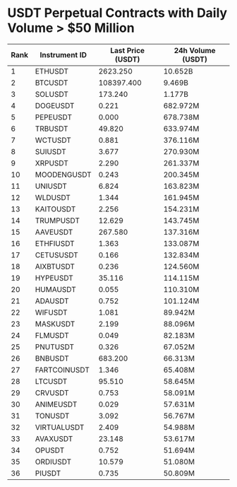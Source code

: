 # USDT Perpetual Contracts with Daily Volume > $50 Million

| Rank | Instrument ID | Last Price (USDT) | 24h Volume (USDT) |
|------|---------------|-------------------|-------------------|
| 1 | ETHUSDT | 2623.250 | 10.652B |
| 2 | BTCUSDT | 108397.400 | 9.469B |
| 3 | SOLUSDT | 173.240 | 1.177B |
| 4 | DOGEUSDT | 0.221 | 682.972M |
| 5 | PEPEUSDT | 0.000 | 678.738M |
| 6 | TRBUSDT | 49.820 | 633.974M |
| 7 | WCTUSDT | 0.881 | 376.116M |
| 8 | SUIUSDT | 3.677 | 270.930M |
| 9 | XRPUSDT | 2.290 | 261.337M |
| 10 | MOODENGUSDT | 0.243 | 200.345M |
| 11 | UNIUSDT | 6.824 | 163.823M |
| 12 | WLDUSDT | 1.344 | 161.945M |
| 13 | KAITOUSDT | 2.256 | 154.231M |
| 14 | TRUMPUSDT | 12.629 | 143.745M |
| 15 | AAVEUSDT | 267.580 | 137.316M |
| 16 | ETHFIUSDT | 1.363 | 133.087M |
| 17 | CETUSUSDT | 0.166 | 132.834M |
| 18 | AIXBTUSDT | 0.236 | 124.560M |
| 19 | HYPEUSDT | 35.116 | 114.115M |
| 20 | HUMAUSDT | 0.055 | 110.310M |
| 21 | ADAUSDT | 0.752 | 101.124M |
| 22 | WIFUSDT | 1.081 | 89.942M |
| 23 | MASKUSDT | 2.199 | 88.096M |
| 24 | FLMUSDT | 0.049 | 82.183M |
| 25 | PNUTUSDT | 0.326 | 67.052M |
| 26 | BNBUSDT | 683.200 | 66.313M |
| 27 | FARTCOINUSDT | 1.346 | 65.408M |
| 28 | LTCUSDT | 95.510 | 58.645M |
| 29 | CRVUSDT | 0.753 | 58.091M |
| 30 | ANIMEUSDT | 0.029 | 57.631M |
| 31 | TONUSDT | 3.092 | 56.767M |
| 32 | VIRTUALUSDT | 2.409 | 54.988M |
| 33 | AVAXUSDT | 23.148 | 53.617M |
| 34 | OPUSDT | 0.752 | 51.694M |
| 35 | ORDIUSDT | 10.579 | 51.080M |
| 36 | PIUSDT | 0.735 | 50.809M |
